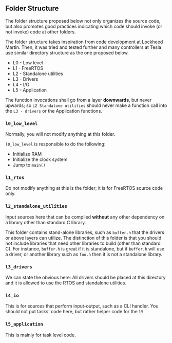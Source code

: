 
## Folder Structure

The folder structure proposed below not only organizes the source code, but also promotes good practices indicating which code should invoke (or not invoke) code at other folders.

The folder structure takes inspiration from code development at Lockheed Martin. Then, it was tried and tested further and many controllers at Tesla use similar directory structure as the one proposed below.

- L0 - Low level
- L1 - FreeRTOS
- L2 - Standalone utilities
- L3 - Drivers
- L4 - I/O
- L5 - Application

The function invocations shall go from a layer **downwards**, but never upwards; so `L2 Standalone utilities` should never make a function call into the `L3 - drivers` or the Application functions.

### `l0_low_level`

Normally, you will not modify anything at this folder.

`l0_low_level` is responsible to do the following:

- Initialize RAM
- Initialize the clock system
- Jump to `main()`

### `l1_rtos`

Do not modify anything at this is the folder; it is for FreeRTOS source code only.

### `l2_standalone_utilities`

Input sources here that can be compiled **without** any other dependency on a library other than standard C library.

This folder contains stand-alone libraries, such as `buffer.h` that the drivers or above layers can utilize. The distinction of this folder is that you should not include libraries that need other libraries to build (other than standard C). For instance, `buffer.h` is great if it is standalone, but if `buffer.h` will use a driver, or another library such as `foo.h` then it is not a standalone library.

### `l3_drivers`

We can state the obvious here: All drivers should be placed at this directory and it is allowed to use the RTOS and standalone utilities.

### `l4_io`

This is for sources that perform input-output, such as a CLI handler. You should not put tasks' code here, but rather helper code for the `l5`

### `l5_application`

This is mainly for task level code.
